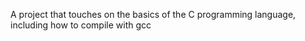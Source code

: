A project that touches on the basics of the C programming language, including how to compile with gcc
